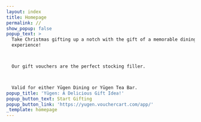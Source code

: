 ```yaml
---
layout: index
title: Homepage
permalink: //
show_popup: false
popup_text: >
  Take Christmas gifting up a notch with the gift of a memorable dining
  experience!



  Our gift vouchers are the perfect stocking filler.



  Valid for either Yūgen Dining or Yūgen Tea Bar.
popup_title: 'Yūgen: A Delicious Gift Idea!'
popup_button_text: Start Gifting
popup_button_link: 'https://yugen.vouchercart.com/app/'
_template: homepage
---
```






